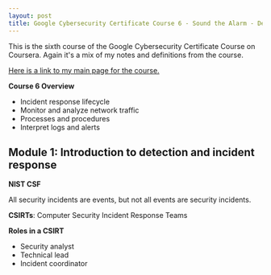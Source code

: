 ```yaml
---
layout: post
title: Google Cybersecurity Certificate Course 6 - Sound the Alarm - Detection and Response
---
```

This is the sixth course of the Google Cybersecurity Certificate Course on Coursera. Again it's a mix of my notes and definitions from the course.

[Here is a link to my main page for the course.](https://1dgk.github.io/2024/01/24/gcc-course-index.html)

**Course 6 Overview**
- Incident response lifecycle
- Monitor and analyze network traffic
- Processes and procedures
- Interpret logs and alerts

## Module 1: Introduction to detection and incident response

**NIST CSF**

All security incidents are events, but not all events are security incidents.

**CSIRTs**: Computer Security Incident Response Teams

**Roles in a CSIRT**
- Security analyst
- Technical lead
- Incident coordinator
